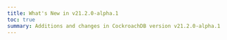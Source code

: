 ```yaml
---
title: What's New in v21.2.0-alpha.1
toc: true
summary: Additions and changes in CockroachDB version v21.2.0-alpha.1
---
```

